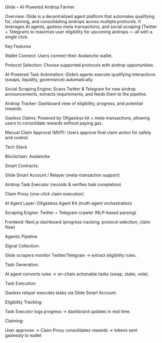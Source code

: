 Glide – AI-Powered Airdrop Farmer

Overview:
Glide is a decentralized agent platform that automates qualifying for, claiming, and consolidating airdrops across multiple protocols. It leverages AI agents, gasless meta-transactions, and social scraping (Twitter + Telegram) to maximize user eligibility for upcoming airdrops — all with a single click.

Key Features

Wallet Connect: Users connect their Avalanche wallet.

Protocol Selection: Choose supported protocols with airdrop opportunities.

AI-Powered Task Automation: Glide’s agents execute qualifying interactions (swaps, liquidity, governance) automatically.

Social Scraping Engine: Scans Twitter & Telegram for new airdrop announcements, extracts requirements, and feeds them to the pipeline.

Airdrop Tracker: Dashboard view of eligibility, progress, and potential rewards.

Gasless Claims: Powered by OXgasless kit + meta-transactions, allowing users to consolidate rewards without paying gas.

Manual Claim Approval (MVP): Users approve final claim action for safety and control.

Tech Stack

Blockchain: Avalanche

Smart Contracts:

Glide Smart Account / Relayer (meta-transaction support)

Airdrop Task Executor (records & verifies task completion)

Claim Proxy (one-click claim execution)

AI Agent Layer: OXgasless Agent Kit (multi-agent orchestration)

Scraping Engine: Twitter + Telegram crawler (NLP-based parsing)

Frontend: Next.js dashboard (progress tracking, protocol selection, claim flow)

Agentic Pipeline

Signal Collection:

Glide scrapers monitor Twitter/Telegram → extract eligibility rules.

Task Generation:

AI agent converts rules → on-chain actionable tasks (swap, stake, vote).

Task Execution:

Gasless relayer executes tasks via Glide Smart Account.

Eligibility Tracking:

Task Executor logs progress → dashboard updates in real time.

Claiming:

User approves → Claim Proxy consolidates rewards → tokens sent gaslessly to wallet
